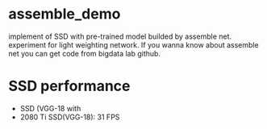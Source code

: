 # assemble_demo
implement of SSD with pre-trained model builded by assemble net. experiment for light weighting network.
If you wanna know about assemble net you can get code from bigdata lab github.

# SSD performance
* SSD (VGG-18 with
* 2080 Ti SSD(VGG-18): 31 FPS


